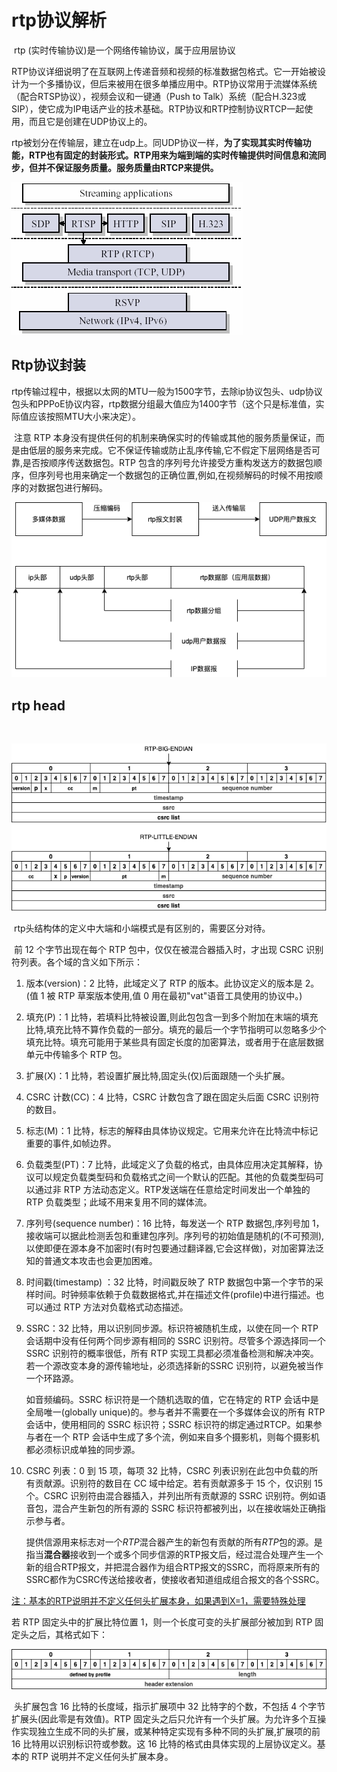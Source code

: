# rtp协议解析

​	rtp (实时传输协议)是一个网络传输协议，属于应用层协议

​	RTP协议详细说明了在互联网上传递音频和视频的标准数据包格式。它一开始被设计为一个多播协议，但后来被用在很多单播应用中。RTP协议常用于流媒体系统（配合RTSP协议），视频会议和一键通（Push to Talk）系统（配合H.323或SIP），使它成为IP电话产业的技术基础。RTP协议和RTP控制协议RTCP一起使用，而且它是创建在UDP协议上的。

​	rtp被划分在传输层，建立在udp上。同UDP协议一样，**为了实现其实时传输功能，RTP也有固定的封装形式。RTP用来为端到端的实时传输提供时间信息和流同步，但并不保证服务质量。服务质量由RTCP来提供。**

![rtp](img/rtp.png)

## Rtp协议封装

​	rtp传输过程中，根据以太网的MTU一般为1500字节，去除ip协议包头、udp协议包头和PPPoE协议内容，rtp数据分组最大值应为1400字节（这个只是标准值，实际值应该按照MTU大小来决定）。

​	注意 RTP 本身没有提供任何的机制来确保实时的传输或其他的服务质量保证，而是由低层的服务来完成。它不保证传输或防止乱序传输,它不假定下层网络是否可靠,是否按顺序传送数据包。RTP 包含的序列号允许接受方重构发送方的数据包顺序，但序列号也用来确定一个数据包的正确位置,例如,在视频解码的时候不用按顺序的对数据包进行解码。

<img src="img/rtp协议传输过程.png"  />

## rtp head

​		

![rtp-head](img/rtp-head.png)



​	rtp头结构体的定义中大端和小端模式是有区别的，需要区分对待。

​	前 12 个字节出现在每个 RTP 包中，仅仅在被混合器插入时，才出现 CSRC 识别符列表。各个域的含义如下所示：

1. 版本(version)：2 比特，此域定义了 RTP 的版本。此协议定义的版本是 2。(值 1 被 RTP 草案版本使用,值 0 用在最初"vat"语音工具使用的协议中。)

2. 填充(P)：1 比特，若填料比特被设置,则此包包含一到多个附加在末端的填充比特,填充比特不算作负载的一部分。填充的最后一个字节指明可以忽略多少个填充比特。填充可能用于某些具有固定长度的加密算法，或者用于在底层数据单元中传输多个 RTP 包。

3. 扩展(X)：1 比特，若设置扩展比特,固定头(仅)后面跟随一个头扩展。

4. CSRC 计数(CC)：4 比特，CSRC 计数包含了跟在固定头后面 CSRC 识别符的数目。

5. 标志(M)：1 比特，标志的解释由具体协议规定。它用来允许在比特流中标记重要的事件,如帧边界。

6. 负载类型(PT)：7 比特，此域定义了负载的格式，由具体应用决定其解释，协议可以规定负载类型码和负载格式之间一个默认的匹配。其他的负载类型码可以通过非 RTP 方法动态定义。RTP发送端在任意给定时间发出一个单独的 RTP 负载类型；此域不用来复用不同的媒体流。

7. 序列号(sequence number)：16 比特，每发送一个 RTP 数据包,序列号加 1，接收端可以据此检测丢包和重建包序列。序列号的初始值是随机的(不可预测),以使即便在源本身不加密时(有时包要通过翻译器,它会这样做)，对加密算法泛知的普通文本攻击也会更加困难。

8. 时间戳(timestamp) ：32 比特，时间戳反映了 RTP 数据包中第一个字节的采样时间。时钟频率依赖于负载数据格式,并在描述文件(profile)中进行描述。也可以通过 RTP 方法对负载格式动态描述。

9. SSRC：32 比特，用以识别同步源。标识符被随机生成，以使在同一个 RTP 会话期中没有任何两个同步源有相同的 SSRC 识别符。尽管多个源选择同一个 SSRC 识别符的概率很低，所有 RTP 实现工具都必须准备检测和解决冲突。若一个源改变本身的源传输地址，必须选择新的SSRC 识别符，以避免被当作一个环路源。

   如音频编码。SSRC 标识符是一个随机选取的值，它在特定的 RTP 会话中是全局唯一(globally unique)的。参与者并不需要在一个多媒体会议的所有 RTP 会话中，使用相同的 SSRC 标识符；SSRC 标识符的绑定通过RTCP。如果参与者在一个 RTP 会话中生成了多个流，例如来自多个摄影机，则每个摄影机都必须标识成单独的同步源。

10. CSRC 列表：0 到 15 项，每项 32 比特，CSRC 列表识别在此包中负载的所有贡献源。识别符的数目在 CC 域中给定。若有贡献源多于 15 个，仅识别 15 个。CSRC 识别符由混合器插入，并列出所有贡献源的 SSRC 识别符。例如语音包，混合产生新包的所有源的 SSRC 标识符都被列出，以在接收端处正确指示参与者。

    提供信源用来标志对一个*RTP*混合器产生的新包有贡献的所有*RTP*包的源。是指当**混合器**接收到一个或多个同步信源的RTP报文后，经过混合处理产生一个新的组合RTP报文，并把混合器作为组合RTP报文的SSRC，而将原来所有的SSRC都作为CSRC传送给接收者，使接收者知道组成组合报文的各个SSRC。

<u>注：基本的RTP说明并不定义任何头扩展本身，如果遇到X=1，需要特殊处理</u>

若 RTP 固定头中的扩展比特位置 1，则一个长度可变的头扩展部分被加到 RTP 固定头之后，其格式如下：

![rtp_header_extension](img/rtp_header_extension.png)

​	头扩展包含 16 比特的长度域，指示扩展项中 32 比特字的个数，不包括 4 个字节扩展头(因此零是有效值)。RTP 固定头之后只允许有一个头扩展。为允许多个互操作实现独立生成不同的头扩展，或某种特定实现有多种不同的头扩展,扩展项的前 16 比特用以识别标识符或参数。这 16 比特的格式由具体实现的上层协议定义。基本的 RTP 说明并不定义任何头扩展本身。

